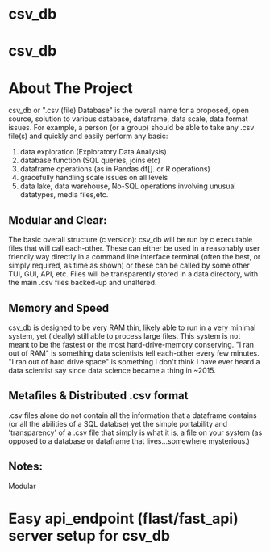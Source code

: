 # csv_db

# csv_db

# About The Project
csv_db or ".csv (file) Database" is the overall name for a proposed, open source, solution to various database, dataframe, data scale, data format issues. For example, a person (or a group) should be able to take any .csv file(s) and quickly and easily perform any basic:
1. data exploration (Exploratory Data Analysis)
2. database function (SQL queries, joins etc)
3. dataframe operations (as in Pandas df[]. or R operations)
4. gracefully handling scale issues on all levels
5. data lake, data warehouse, No-SQL operations involving unusual datatypes, media files,etc. 


## Modular and Clear:

The basic overall structure (c version): 
csv_db will be run by c executable files that will call each-other. These can either be used in a reasonably user friendly way directly in a command line interface terminal (often the best, or simply required, as time as shown) or these can be called by some other TUI, GUI, API, etc.
Files will be transparently stored in a data directory, with the main .csv files backed-up and unaltered.

## Memory and Speed

csv_db is designed to be very RAM thin, likely able to run in a very minimal system, yet (ideally) still able to process large files. This system is not meant to be the fastest or the most hard-drive-memory conserving. "I ran out of RAM" is something data scientists tell each-other every few minutes. "I ran out of hard drive space" is something I don't think I have ever heard a data scientist say since data science became a thing in ~2015. 


## Metafiles & Distributed .csv format

.csv files alone do not contain all the information that a dataframe contains (or all the abilities of a SQL databse) yet the simple portability and 'transparency' of a .csv file that simply is what it is, a file on your system (as opposed to a database or dataframe that lives...somewhere mysterious.) 




## Notes:

Modular 

# Easy api_endpoint (flast/fast_api) server setup for csv_db

